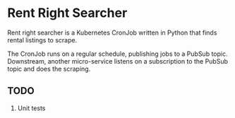 # Rent Right Searcher

Rent right searcher is a Kubernetes CronJob written in Python that finds rental listings to scrape.

The CronJob runs on a regular schedule, publishing jobs to a PubSub topic. Downstream, another micro-service listens on
a subscription to the PubSub topic and does the scraping.

## TODO

1. Unit tests